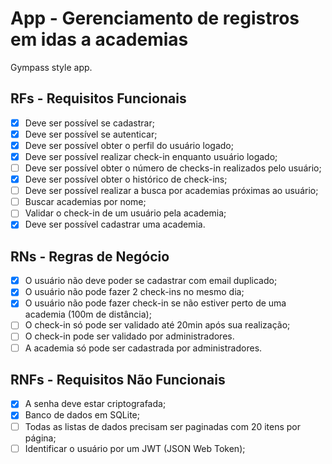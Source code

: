 # App - Gerenciamento de registros em idas a academias

Gympass style app.

## RFs - Requisitos Funcionais

- [x] Deve ser possível se cadastrar;
- [x] Deve ser possível se autenticar;
- [x] Deve ser possível obter o perfil do usuário logado;
- [x] Deve ser possível realizar check-in enquanto usuário logado;
- [ ] Deve ser possível obter o número de checks-in realizados pelo usuário;
- [x] Deve ser possível obter o histórico de check-ins;
- [ ] Deve ser possível realizar a busca por academias próximas ao usuário;
- [ ] Buscar academias por nome;
- [ ] Validar o check-in de um usuário pela academia;
- [x] Deve ser possível cadastrar uma academia.

## RNs - Regras de Negócio

- [x] O usuário não deve poder se cadastrar com email duplicado;
- [x] O usuário não pode fazer 2 check-ins no mesmo dia;
- [x] O usuário não pode fazer check-in se não estiver perto de uma academia (100m de distância);
- [ ] O check-in só pode ser validado até 20min após sua realização;
- [ ] O check-in pode ser validado por administradores.
- [ ] A academia só pode ser cadastrada por administradores.

## RNFs - Requisitos Não Funcionais

- [x] A senha deve estar criptografada;
- [x] Banco de dados em SQLite;
- [ ] Todas as listas de dados precisam ser paginadas com 20 itens por página;
- [ ] Identificar o usuário por um JWT (JSON Web Token);
